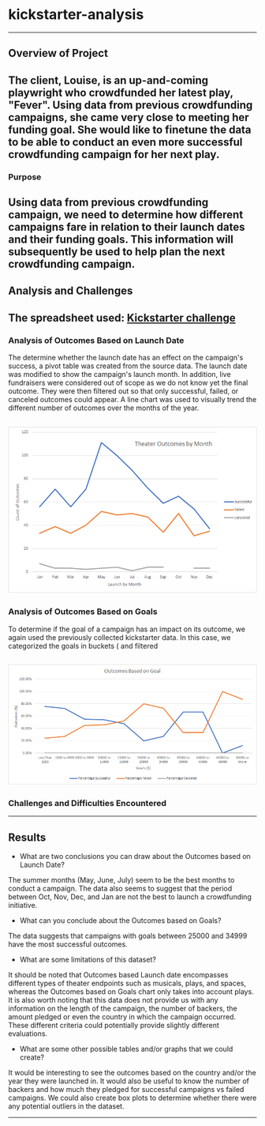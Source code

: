 # kickstarter-analysis
---
## Overview of Project
The client, Louise, is an up-and-coming playwright who crowdfunded her latest play, "Fever". Using data from previous crowdfunding campaigns, she came very close to meeting her funding goal. She would like to finetune the data to be able to conduct an even more successful crowdfunding campaign for her next play.
---
### Purpose
Using data from previous crowdfunding campaign, we need to determine how different campaigns fare in relation to their launch dates and their funding goals. This information will subsequently be used to help plan the next crowdfunding campaign.
---
## Analysis and Challenges
The spreadsheet used: [Kickstarter challenge](data-1-1-3-StarterBook.xlsx)
---
### Analysis of Outcomes Based on Launch Date

The determine whether the launch date has an effect on the campaign's success, a pivot table was created from the source data. The launch date was modified to show the campaign's launch month. In addition, live fundraisers were considered out of scope as we do not know yet the final outcome. They were then filtered out so that only successful, failed, or canceled outcomes could appear. A line chart was used to visually trend the different number of outcomes over the months of the year.

![Outcomes based on Launch dates](Resources/Theater-Outcomes-vs-Launch.png)
---
### Analysis of Outcomes Based on Goals

To determine if the goal of a campaign has an impact on its outcome, we again used the previously collected kickstarter data. In this case, we categorized the goals in buckets ( and filtered 

![Outcomes based on Goals](Resources/Outcomes-vs-Goals.png)
---
### Challenges and Difficulties Encountered

---
## Results

- What are two conclusions you can draw about the Outcomes based on Launch Date?

The summer months (May, June, July) seem to be the best months to conduct a campaign. The data also seems to suggest that the period between Oct, Nov, Dec, and Jan are not the best to launch a crowdfunding initiative.

- What can you conclude about the Outcomes based on Goals?

The data suggests that campaigns with goals between 25000 and 34999 have the most successful outcomes.

- What are some limitations of this dataset?

It should be noted that Outcomes based Launch date encompasses different types of theater endpoints such as musicals, plays, and spaces, whereas the Outcomes based on Goals chart only takes into account plays. It is also worth noting that this data does not provide us with any information on the length of the campaign, the number of backers, the amount pledged or even the country in which the campaign occurred. These different criteria could potentially provide slightly different evaluations.

- What are some other possible tables and/or graphs that we could create?

It would be interesting to see the outcomes based on the country and/or the year they were launched in. It would also be useful to know the number of backers and how much they pledged for successful campaigns vs failed campaigns. We could also create box plots to determine whether there were any potential outliers in the dataset.  

---
